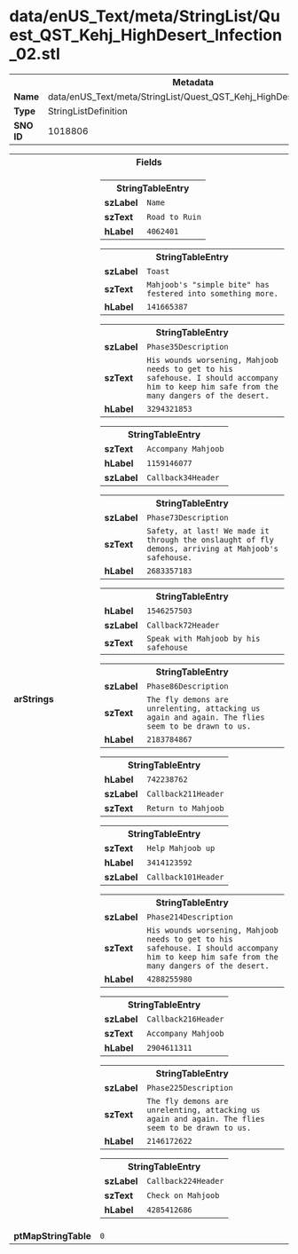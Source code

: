 <h1>data/enUS_Text/meta/StringList/Quest_QST_Kehj_HighDesert_Infection_02.stl</h1><table><tr><th colspan="100%">Metadata</th></tr><tr><td><b>Name</b></td><td>data/enUS_Text/meta/StringList/Quest_QST_Kehj_HighDesert_Infection_02.stl</td></tr><tr><td><b>Type</b></td><td>StringListDefinition</td></tr><tr><td><b>SNO ID</b></td><td>1018806</td></tr></table>

<table><tr><th colspan="100%">Fields</th></tr><tr><td><b>arStrings</b></td><td><table><tr><th colspan="100%">StringTableEntry</th></tr><tr><td><b>szLabel</b></td><td><code>Name</code></td></tr><tr><td><b>szText</b></td><td><code>Road to Ruin</code></td></tr><tr><td><b>hLabel</b></td><td><code>4062401</code></td></tr></table>


<table><tr><th colspan="100%">StringTableEntry</th></tr><tr><td><b>szLabel</b></td><td><code>Toast</code></td></tr><tr><td><b>szText</b></td><td><code>Mahjoob's "simple bite" has festered into something more.</code></td></tr><tr><td><b>hLabel</b></td><td><code>141665387</code></td></tr></table>


<table><tr><th colspan="100%">StringTableEntry</th></tr><tr><td><b>szLabel</b></td><td><code>Phase35Description</code></td></tr><tr><td><b>szText</b></td><td><code>His wounds worsening, Mahjoob needs to get to his safehouse. I should accompany him to keep him safe from the many dangers of the desert.</code></td></tr><tr><td><b>hLabel</b></td><td><code>3294321853</code></td></tr></table>


<table><tr><th colspan="100%">StringTableEntry</th></tr><tr><td><b>szText</b></td><td><code>Accompany Mahjoob</code></td></tr><tr><td><b>hLabel</b></td><td><code>1159146077</code></td></tr><tr><td><b>szLabel</b></td><td><code>Callback34Header</code></td></tr></table>


<table><tr><th colspan="100%">StringTableEntry</th></tr><tr><td><b>szLabel</b></td><td><code>Phase73Description</code></td></tr><tr><td><b>szText</b></td><td><code>Safety, at last! We made it through the onslaught of fly demons, arriving at Mahjoob's safehouse.</code></td></tr><tr><td><b>hLabel</b></td><td><code>2683357183</code></td></tr></table>


<table><tr><th colspan="100%">StringTableEntry</th></tr><tr><td><b>hLabel</b></td><td><code>1546257503</code></td></tr><tr><td><b>szLabel</b></td><td><code>Callback72Header</code></td></tr><tr><td><b>szText</b></td><td><code>Speak with Mahjoob by his safehouse</code></td></tr></table>


<table><tr><th colspan="100%">StringTableEntry</th></tr><tr><td><b>szLabel</b></td><td><code>Phase86Description</code></td></tr><tr><td><b>szText</b></td><td><code>The fly demons are unrelenting, attacking us again and again. The flies seem to be drawn to us.</code></td></tr><tr><td><b>hLabel</b></td><td><code>2183784867</code></td></tr></table>


<table><tr><th colspan="100%">StringTableEntry</th></tr><tr><td><b>hLabel</b></td><td><code>742238762</code></td></tr><tr><td><b>szLabel</b></td><td><code>Callback211Header</code></td></tr><tr><td><b>szText</b></td><td><code>Return to Mahjoob</code></td></tr></table>


<table><tr><th colspan="100%">StringTableEntry</th></tr><tr><td><b>szText</b></td><td><code>Help Mahjoob up</code></td></tr><tr><td><b>hLabel</b></td><td><code>3414123592</code></td></tr><tr><td><b>szLabel</b></td><td><code>Callback101Header</code></td></tr></table>


<table><tr><th colspan="100%">StringTableEntry</th></tr><tr><td><b>szLabel</b></td><td><code>Phase214Description</code></td></tr><tr><td><b>szText</b></td><td><code>His wounds worsening, Mahjoob needs to get to his safehouse. I should accompany him to keep him safe from the many dangers of the desert.</code></td></tr><tr><td><b>hLabel</b></td><td><code>4288255980</code></td></tr></table>


<table><tr><th colspan="100%">StringTableEntry</th></tr><tr><td><b>szLabel</b></td><td><code>Callback216Header</code></td></tr><tr><td><b>szText</b></td><td><code>Accompany Mahjoob</code></td></tr><tr><td><b>hLabel</b></td><td><code>2904611311</code></td></tr></table>


<table><tr><th colspan="100%">StringTableEntry</th></tr><tr><td><b>szLabel</b></td><td><code>Phase225Description</code></td></tr><tr><td><b>szText</b></td><td><code>The fly demons are unrelenting, attacking us again and again. The flies seem to be drawn to us.</code></td></tr><tr><td><b>hLabel</b></td><td><code>2146172622</code></td></tr></table>


<table><tr><th colspan="100%">StringTableEntry</th></tr><tr><td><b>szLabel</b></td><td><code>Callback224Header</code></td></tr><tr><td><b>szText</b></td><td><code>Check on Mahjoob</code></td></tr><tr><td><b>hLabel</b></td><td><code>4285412686</code></td></tr></table>


</td></tr><tr><td><b>ptMapStringTable</b></td><td><code>0</code></td></tr></table>


